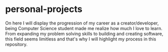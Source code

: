 # personal-projects
On here I will display the progression of my career as a creator/developer, being Computer Science student made me realize how much I love to learn. From expanding my problem solving skills to building and creating software, this field seems limitless and that's why I will highlight my process in this repository.  
